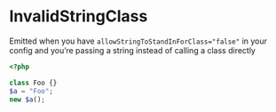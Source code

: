 # InvalidStringClass

Emitted when you have `allowStringToStandInForClass="false"` in your config and you’re passing a string instead of calling a class directly

```php
<?php

class Foo {}
$a = "Foo";
new $a();
```
